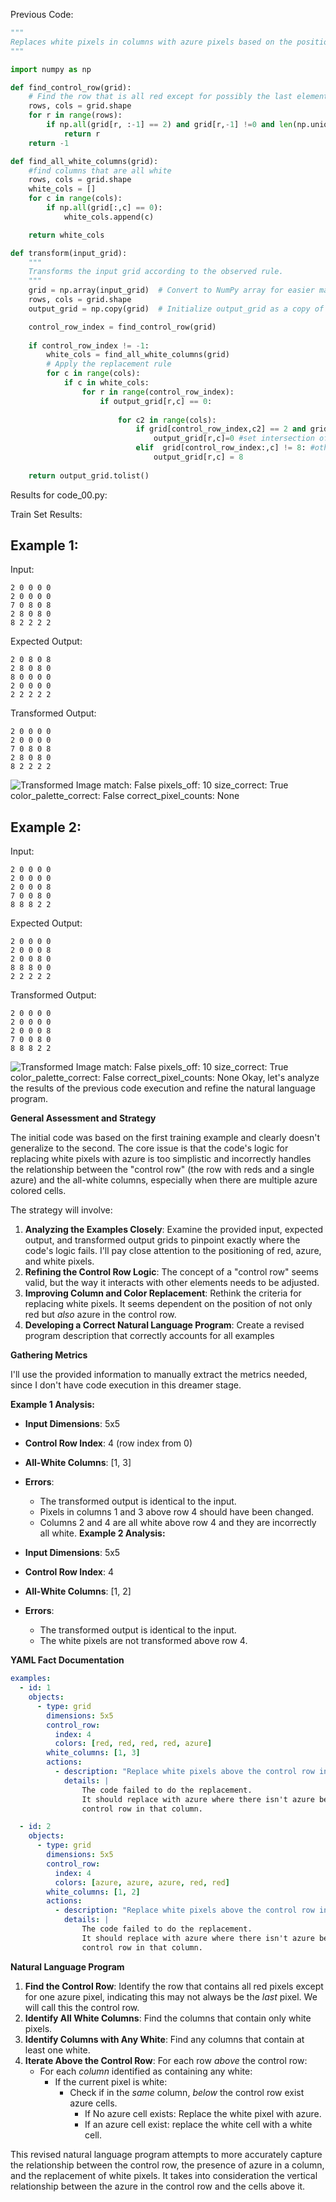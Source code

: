 
Previous Code:
```python
"""
Replaces white pixels in columns with azure pixels based on the position of a horizontal line of red and azure pixels.
"""

import numpy as np

def find_control_row(grid):
    # Find the row that is all red except for possibly the last element.
    rows, cols = grid.shape
    for r in range(rows):
        if np.all(grid[r, :-1] == 2) and grid[r,-1] !=0 and len(np.unique(grid[r,:]))==2:
            return r
    return -1

def find_all_white_columns(grid):
    #find columns that are all white
    rows, cols = grid.shape
    white_cols = []
    for c in range(cols):
        if np.all(grid[:,c] == 0):
            white_cols.append(c)

    return white_cols

def transform(input_grid):
    """
    Transforms the input grid according to the observed rule.
    """
    grid = np.array(input_grid)  # Convert to NumPy array for easier manipulation
    rows, cols = grid.shape
    output_grid = np.copy(grid)  # Initialize output_grid as a copy of input_grid

    control_row_index = find_control_row(grid)
    
    if control_row_index != -1:
        white_cols = find_all_white_columns(grid)
        # Apply the replacement rule
        for c in range(cols):
            if c in white_cols:
                for r in range(control_row_index):
                    if output_grid[r,c] == 0:
                        
                        for c2 in range(cols):
                            if grid[control_row_index,c2] == 2 and grid[control_row_index:,c] == 8: #find azure in same column as white and red
                                output_grid[r,c]=0 #set intersection of red and white to white
                            elif  grid[control_row_index:,c] != 8: #otherwise put azure if no azure below
                                output_grid[r,c] = 8
                            
    return output_grid.tolist()
```
Results for code_00.py:

Train Set Results:

## Example 1:
Input:
```
2 0 0 0 0
2 0 0 0 0
7 0 8 0 8
2 8 0 8 0
8 2 2 2 2
```
Expected Output:
```
2 0 8 0 8
2 8 0 8 0
8 0 0 0 0
2 0 0 0 0
2 2 2 2 2
```
Transformed Output:
```
2 0 0 0 0
2 0 0 0 0
7 0 8 0 8
2 8 0 8 0
8 2 2 2 2
```
![Transformed Image](Good_axis_l69ctqaoulgvm1zso2-1.png)
match: False
pixels_off: 10
size_correct: True
color_palette_correct: False
correct_pixel_counts: None

## Example 2:
Input:
```
2 0 0 0 0
2 0 0 0 0
2 0 0 0 8
7 0 0 8 0
8 8 8 2 2
```
Expected Output:
```
2 0 0 0 0
2 0 0 0 8
2 0 0 8 0
8 8 8 0 0
2 2 2 2 2
```
Transformed Output:
```
2 0 0 0 0
2 0 0 0 0
2 0 0 0 8
7 0 0 8 0
8 8 8 2 2
```
![Transformed Image](Good_axis_l69ctqaoulgvm1zso2-2.png)
match: False
pixels_off: 10
size_correct: True
color_palette_correct: False
correct_pixel_counts: None
Okay, let's analyze the results of the previous code execution and refine the natural language program.

**General Assessment and Strategy**

The initial code was based on the first training example and clearly doesn't generalize to the second. The core issue is that the code's logic for replacing white pixels with azure is too simplistic and incorrectly handles the relationship between the "control row" (the row with reds and a single azure) and the all-white columns, especially when there are multiple azure colored cells.

The strategy will involve:

1.  **Analyzing the Examples Closely**: Examine the provided input, expected output, and transformed output grids to pinpoint exactly where the code's logic fails. I'll pay close attention to the positioning of red, azure, and white pixels.
2.  **Refining the Control Row Logic**: The concept of a "control row" seems valid, but the way it interacts with other elements needs to be adjusted.
3.  **Improving Column and Color Replacement**: Rethink the criteria for replacing white pixels. It seems dependent on the position of not only red but *also* azure in the control row.
4.  **Developing a Correct Natural Language Program**: Create a revised program description that correctly accounts for all examples

**Gathering Metrics**

I'll use the provided information to manually extract the metrics needed, since I don't have code execution in this dreamer stage.

**Example 1 Analysis:**

*   **Input Dimensions**: 5x5
*   **Control Row Index**: 4 (row index from 0)
*   **All-White Columns**: \[1, 3]
*   **Errors**:
    *   The transformed output is identical to the input.
    *   Pixels in columns 1 and 3 above row 4 should have been changed.
    *   Columns 2 and 4 are all white above row 4 and they are incorrectly all white.
**Example 2 Analysis:**

*   **Input Dimensions**: 5x5
*   **Control Row Index**: 4
*   **All-White Columns**: \[1, 2]
*   **Errors**:
    *   The transformed output is identical to the input.
    *   The white pixels are not transformed above row 4.

**YAML Fact Documentation**


```yaml
examples:
  - id: 1
    objects:
      - type: grid
        dimensions: 5x5
        control_row:
          index: 4
          colors: [red, red, red, red, azure]
        white_columns: [1, 3]
        actions:
          - description: "Replace white pixels above the control row in specific columns based on azure position in control row"
            details: |
                The code failed to do the replacement.
                It should replace with azure where there isn't azure below the
                control row in that column.

  - id: 2
    objects:
      - type: grid
        dimensions: 5x5
        control_row:
          index: 4
          colors: [azure, azure, azure, red, red]
        white_columns: [1, 2]
        actions:
          - description: "Replace white pixels above the control row in specific columns based on azure position in control row."
            details: |
                The code failed to do the replacement.
                It should replace with azure where there isn't azure below the
                control row in that column.

```


**Natural Language Program**

1.  **Find the Control Row**: Identify the row that contains all red pixels except for one azure pixel, indicating this may not always be the *last* pixel. We will call this the control row.
2.  **Identify All White Columns**: Find the columns that contain only white pixels.
3. **Identify Columns with Any White**: Find any columns that contain at least one white.
4.  **Iterate Above the Control Row**: For each row *above* the control row:
    *   For each *column* identified as containing any white:
        *   If the current pixel is white:
            * Check if in the *same* column, *below* the control row exist azure cells.
                * If No azure cell exists: Replace the white pixel with azure.
                * If an azure cell exist: replace the white cell with a white cell.

This revised natural language program attempts to more accurately capture the relationship between the control row, the presence of azure in a column, and the replacement of white pixels. It takes into consideration the vertical relationship between the azure in the control row and the cells above it.


